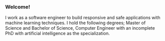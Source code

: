 ### Welcome!
I work as a software engineer to build responsive and safe applications with machine learning techniques.
I hold the following degrees; Master of Science and Bachelor of Science, Computer Engineer with an incomplete 
PhD with artificial intelligence as the specialization. 
